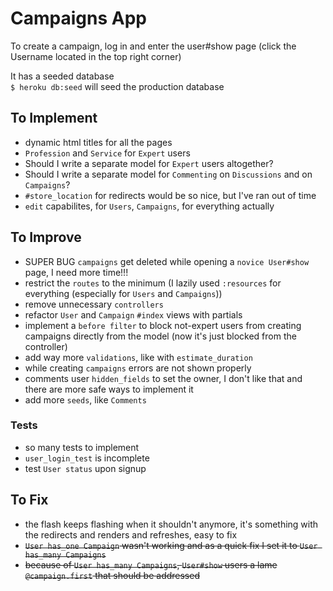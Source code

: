 # Campaigns App

To create a campaign, log in and enter the user#show page (click the Username located in the top right corner)

It has a seeded database   
`$ heroku db:seed` will seed the production database

## To Implement 

- dynamic html titles for all the pages
- `Profession` and `Service` for `Expert` users
- Should I write a separate model for `Expert` users altogether?
- Should I write a separate model for `Commenting` on `Discussions` and on `Campaigns`?
- `#store_location` for redirects would be so nice, but I've ran out of time
- `edit` capabilites, for `Users`, `Campaigns`, for everything actually


## To Improve

- SUPER BUG `campaigns` get deleted while opening a `novice User#show` page, I need more time!!!
- restrict the `routes` to the minimum (I lazily used `:resources` for everything (especially for `Users` and `Campaigns`))
- remove unnecessary `controllers`
- refactor `User` and `Campaign` `#index` views with partials
- implement a `before filter` to block not-expert users from creating campaigns directly from the model (now it's just blocked from the controller)
- add way more `validations`, like with `estimate_duration`
- while creating `campaigns` errors are not shown properly
- comments user `hidden_fields` to set the owner, I don't like that and there are more safe ways to implement it
- add more `seeds`, like `Comments` 

### Tests

- so many tests to implement
- `user_login_test` is incomplete
- test `User status` upon signup

## To Fix


- the flash keeps flashing when it shouldn't anymore, it's something with the redirects and renders and refreshes, easy to fix
- ~~`User has_one Campaign` wasn't working and as a quick fix I set it to `User has_many Campaigns`~~
- ~~because of `User has_many Campaigns`, `User#show` users a lame `@campaign.first` that should be addressed~~